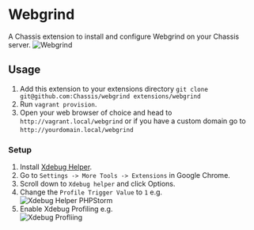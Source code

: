 # Webgrind
A Chassis extension to install and configure Webgrind on your Chassis server.
![Webgrind](https://bronsons-captured.s3.amazonaws.com/webgrind_of_vagrantwpwp-adminadmin-ajax.php_2017-06-22_22-56-11.png)

## Usage
1. Add this extension to your extensions directory `git clone git@github.com:Chassis/webgrind extensions/webgrind`
2. Run `vagrant provision`.
3. Open your web browser of choice and head to `http://vagrant.local/webgrind` or if you have a custom domain go to `http://yourdomain.local/webgrind`

### Setup
1. Install [Xdebug Helper](https://chrome.google.com/webstore/detail/xdebug-helper/eadndfjplgieldjbigjakmdgkmoaaaoc).
2. Go to `Settings -> More Tools -> Extensions` in Google Chrome.
3. Scroll down to `Xdebug helper` and click Options.
4. Change the `Profile Trigger Value` to `1` e.g.<br />![Xdebug Helper PHPStorm](https://bronsons-captured.s3.amazonaws.com/Xdebug_helper_2017-06-22_23-12-04.png)<br />
5. Enable Xdebug Profiling e.g.<br />![Xdebug Profliing](https://bronsons-captured.s3.amazonaws.com/profile.png)

